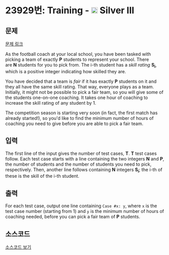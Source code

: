 # 23929번: Training - <img src="https://static.solved.ac/tier_small/8.svg" style="height:20px" /> Silver III

<!-- performance -->

<!-- 문제 제출 후 깃허브에 푸시를 했을 때 제출한 코드의 성능이 입력될 공간입니다.-->

<!-- end -->

## 문제

[문제 링크](https://boj.kr/23929)


<p>As the football coach at your local school, you have been tasked with picking a team of exactly&nbsp;<b>P</b>&nbsp;students to represent your school. There are&nbsp;<b>N</b>&nbsp;students for you to pick from. The i-th student has a&nbsp;<i>skill rating</i>&nbsp;<b>S<sub>i</sub></b>, which is a positive integer indicating how skilled they are.</p>

<p>You have decided that a team is&nbsp;<i>fair</i>&nbsp;if it has exactly&nbsp;<b>P</b>&nbsp;students on it and they all have the same skill rating. That way, everyone plays as a team. Initially, it might not be possible to pick a fair team, so you will give some of the students one-on-one coaching. It takes one hour of coaching to increase the skill rating of any student by 1.</p>

<p>The competition season is starting very soon (in fact, the first match has already started!), so you'd like to find the minimum number of hours of coaching you need to give before you are able to pick a fair team.</p>



## 입력


<p>The first line of the input gives the number of test cases,&nbsp;<b>T</b>.&nbsp;<b>T</b>&nbsp;test cases follow. Each test case starts with a line containing the two integers&nbsp;<b>N</b>&nbsp;and&nbsp;<b>P</b>, the number of students and the number of students you need to pick, respectively. Then, another line follows containing&nbsp;<b>N</b>&nbsp;integers&nbsp;<b>S<sub>i</sub></b>; the i-th of these is the skill of the i-th student.</p>



## 출력


<p>For each test case, output one line containing&nbsp;<code>Case #x: y</code>, where&nbsp;<code>x</code>&nbsp;is the test case number (starting from 1) and&nbsp;<code>y</code>&nbsp;is the minimum number of hours of coaching needed, before you can pick a fair team of&nbsp;<b>P</b>&nbsp;students.</p>



## 소스코드

[소스코드 보기](Training.py)